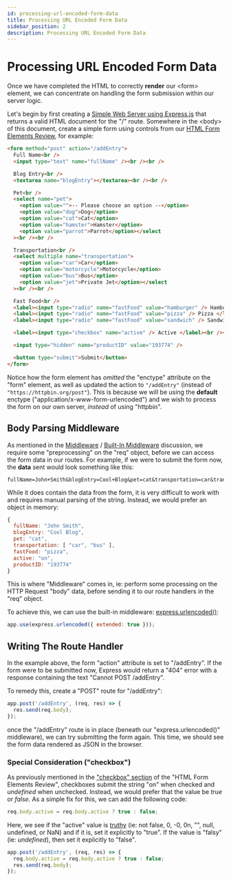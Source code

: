 ```yaml
---
id: processing-url-encoded-form-data
title: Processing URL Encoded Form Data
sidebar_position: 2
description: Processing URL Encoded Form Data
---
```


# Processing URL Encoded Form Data

Once we have completed the HTML to correctly **render** our &lt;form&gt; element, we can concentrate on handling the form submission within our server logic.

Let's begin by first creating a [Simple Web Server using Express.js](Web-Server-Introduction/simple-web-server-using-expressjs.md) that returns a valid HTML document for the "/" route. Somewhere in the &lt;body&gt; of this document, create a simple form using controls from our [HTML Form Elements Review](Working-With-Forms/html-form-elements-overview.md), for example:

```html
<form method="post" action="/addEntry">
  Full Name<br />
  <input type="text" name="fullName" /><br /><br />

  Blog Entry<br />
  <textarea name="blogEntry"></textarea><br /><br />

  Pet<br />
  <select name="pet">
    <option value="">-- Please choose an option --</option>
    <option value="dog">Dog</option>
    <option value="cat">Cat</option>
    <option value="hamster">Hamster</option>
    <option value="parrot">Parrot</option></select
  ><br /><br />

  Transportation<br />
  <select multiple name="transportation">
    <option value="car">Car</option>
    <option value="motorcycle">Motorcycle</option>
    <option value="bus">Bus</option>
    <option value="jet">Private Jet</option></select
  ><br /><br />

  Fast Food<br />
  <label><input type="radio" name="fastFood" value="hamburger" /> Hamburger </label><br />
  <label><input type="radio" name="fastFood" value="pizza" /> Pizza </label><br />
  <label><input type="radio" name="fastFood" value="sandwich" /> Sandwich </label><br /><br />

  <label><input type="checkbox" name="active" /> Active </label><br /><br />

  <input type="hidden" name="productID" value="193774" />

  <button type="submit">Submit</button>
</form>
```

Notice how the form element has _omitted_ the "enctype" attribute on the "form" element, as well as updated the action to `"/addEntry"` (instead of `"https://httpbin.org/post"`). This is because we will be using the **default** enctype ("application/x-www-form-urlencoded") and we wish to process the form on our own server, _instead_ of using "httpbin".

## Body Parsing Middleware

As mentioned in the [Middleware](Advanced-Routing-Middleware/middleware.md) / [Built-In Middleware](Advanced-Routing-Middleware/middleware.md#built-in-middleware) discussion, we require some "preprocessing" on the "req" object, before we can access the form data in our routes. For example, if we were to submit the form now, the **data** sent would look something like this:

```
fullName=John+Smith&blogEntry=Cool+Blog&pet=cat&transportation=car&transportation=bus&fastFood=pizza&active=on&productID=193774
```

While it does contain the data from the form, it is very difficult to work with and requires manual parsing of the string. Instead, we would prefer an object in memory:

```js
{
  fullName: "John Smith",
  blogEntry: "Cool Blog",
  pet: "cat",
  transportation: [ "car", "bus" ],
  fastFood: "pizza",
  active: "on",
  productID: "193774"
}
```

This is where "Middleware" comes in, ie: perform some processing on the HTTP Request "body" data, before sending it to our route handlers in the "req" object.

To achieve this, we can use the built-in middleware: [express.urlencoded()](Advanced-Routing-Middleware/middleware.md#expressurlencoded):

```js
app.use(express.urlencoded({ extended: true }));
```

## Writing The Route Handler

In the example above, the form "action" attribute is set to "/addEntry". If the form were to be submitted now, Express would return a "404" error with a response containing the text "Cannot POST /addEntry".

To remedy this, create a "POST" route for "/addEntry":

```js
app.post('/addEntry', (req, res) => {
  res.send(req.body);
});
```

once the "/addEntry" route is in place (beneath our "express.urlencoded()" middleware), we can try submitting the form again. This time, we should see the form data rendered as JSON in the browser.

### Special Consideration ("checkbox")

As previously mentioned in the ["checkbox" section](Working-With-Forms/html-form-elements-overview.md#checkbox) of the "HTML Form Elements Review", checkboxes submit the string "on" when checked and _undefined_ when unchecked. Instead, we would prefer that the value be _true_ or _false_. As a simple fix for this, we can add the following code:

```js
req.body.active = req.body.active ? true : false;
```

Here, we see if the "active" value is [truthy](https://developer.mozilla.org/en-US/docs/Glossary/Truthy) (ie: not false, 0, -0, 0n, "", null, undefined, or NaN) and if it is, set it explicitly to "true". If the value is "falsy" (ie: _undefined_), then set it explicitly to "false".

```js
app.post('/addEntry', (req, res) => {
  req.body.active = req.body.active ? true : false;
  res.send(req.body);
});
```
